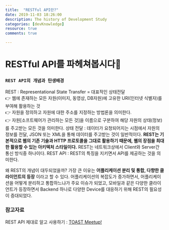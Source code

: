 ```yaml
---
title:  "RESTful API란?"
date: 2019-11-03 18:26:00
description: The history of Development Study
categories: [devKnowledge]
resource: true
comments: true

---
```


# RESTful API를 파헤쳐봅시다🤩

### `REST API의 개념과 탄생배경`
REST : Representational State Transfer = 대표적인 상태전달 <br>
  👉 웹에 존재하는 모든 자원(이미지, 동영상, DB자원)에 고유한 URI(인터넷 식별자)를 부여해 활용하는 것 <br>
  👉 자원을 정의하고 자원에 대한 주소를 지정하는 방법론을 의미한다. <br>
  👉 자원[소프트웨어가 관리하는 모든 것]을 이름으로 구분하여 해당 자원의 상태(정보)를 주고받는 모든 것을 의미한다.
    상태 전달 : 데이터가 요청되어지는 시점에서 자원의 정보를 전달, JSON 또는 XML을 통해 데이터를 주고받는 것이 일반적이다.
  **REST는 기본적으로 웹의 기존 기술과 HTTP 프로토콜을 그대로 활용하기 때문에, 웹의 장점을 최대한 활용할 수 있는 아키텍처 스타일이다.**
  REST는 네트워크상에서 Client와 Server간 통신 방식중 하나이다.
REST API : REST의 특징을 지키면서 API를 제공하는 것을 의미한다. <br>

왜 REST의 개념이 대두되었을까?
가장 큰 이유는 **어플리케이션 분리 및 통합, 다향한 클라이언트의 등장** 이라고 할 수 있다.
어플리케이션의 복잡도가 증가하면서, 어플리케이션을 어떻게 분리하고 통합하느냐가 주요 이슈가 되었고, 모바일과 같은 다양한 클라이언트가 등장하면서 Backend 하나로 다양한 Device를 대응하기 위해 REST의 필요성이 증대되었다.



### 참고자료
REST API 제대로 알고 사용하기 : [TOAST Meetup!](https://meetup.toast.com/posts/92)<br>
